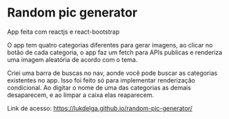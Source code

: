 # Random pic generator

App feita com reactjs e react-bootstrap

O app tem quatro categorias diferentes para gerar imagens, ao clicar no botão de cada categoria, o app faz um fetch para APIs publicas e renderiza uma imagem aleatória de
acordo com o tema.

Criei uma barra de buscas no nav, aonde você pode buscar as categorias existentes no app. Isso foi feito só para implementar renderização condicional. Ao digitar o nome de uma das categorias as demais desaparecem, e ao limpar a caixa elas reaparecem.

Link de acesso: https://lukdelga.github.io/random-pic-generator/
